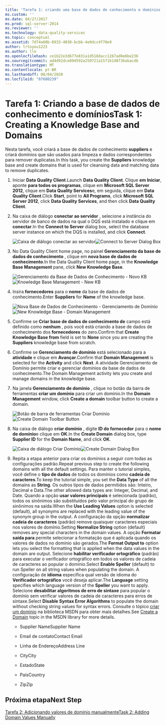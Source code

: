 ```yaml
---
title: 'Tarefa 1: criando uma base de dados de conhecimento e domínios | Microsoft Docs'
ms.custom: ''
ms.date: 04/27/2017
ms.prod: sql-server-2014
ms.reviewer: ''
ms.technology: data-quality-services
ms.topic: conceptual
ms.assetid: 7d74a60b-8933-4038-bcbb-4e9dcc4f70e9
author: lrtoyou1223
ms.author: lle
ms.openlocfilehash: ce1b22e3d677e831a1d518dacc1267ad0e6be236
ms.sourcegitcommit: ad4d92dce894592a259721a1571b1d8736abacdb
ms.translationtype: MT
ms.contentlocale: pt-BR
ms.lasthandoff: 08/04/2020
ms.locfileid: "87680239"
---
```

# <a name="task-1-creating-a-knowledge-base-and-domains"></a><span data-ttu-id="8090c-102">Tarefa 1: Criando a base de dados de conhecimento e domínios</span><span class="sxs-lookup"><span data-stu-id="8090c-102">Task 1: Creating a Knowledge Base and Domains</span></span>
  <span data-ttu-id="8090c-103">Nesta tarefa, você criará a base de dados de conhecimento **suppliers** e criará domínios que são usados para limpeza e dados correspondentes para remover duplicatas.</span><span class="sxs-lookup"><span data-stu-id="8090c-103">In this task, you create the **Suppliers** knowledge base and create domains that is used for cleansing data and matching data to remove duplicates.</span></span>  
  
1.  <span data-ttu-id="8090c-104">Iniciar **Data Quality Client**.</span><span class="sxs-lookup"><span data-stu-id="8090c-104">Launch **Data Quality Client**.</span></span> <span data-ttu-id="8090c-105">Clique **em Iniciar**, aponte **para todos os programas**, clique em **Microsoft SQL Server 2012**, clique em **Data Quality Services**e, em seguida, clique em **Data Quality Client**.</span><span class="sxs-lookup"><span data-stu-id="8090c-105">Click **Start**, point to **All Programs**, click **Microsoft SQL Server 2012**, click **Data Quality Services**, and then click **Data Quality Client**.</span></span>  
  
2.  <span data-ttu-id="8090c-106">Na caixa de diálogo **conectar ao servidor** , selecione a instância do servidor de banco de dados na qual o DQS está instalado e clique em **conectar**.</span><span class="sxs-lookup"><span data-stu-id="8090c-106">In the **Connect to Server** dialog box, select the database server instance on which the DQS is installed, and click **Connect**.</span></span>  
  
     <span data-ttu-id="8090c-107">![Caixa de diálogo conectar ao servidor](../../2014/tutorials/media/et-creatingaknowledgebaseanddomains-01.jpg "Caixa de diálogo Conectar ao Servidor")</span><span class="sxs-lookup"><span data-stu-id="8090c-107">![Connect to Server Dialog Box](../../2014/tutorials/media/et-creatingaknowledgebaseanddomains-01.jpg "Connect to Server Dialog Box")</span></span>  
  
3.  <span data-ttu-id="8090c-108">No Data Quality Client home page, no painel **Gerenciamento da base de dados de conhecimento** , clique em **nova base de dados de conhecimento**.</span><span class="sxs-lookup"><span data-stu-id="8090c-108">In the Data Quality Client home page, in the **Knowledge Base Management** pane, click **New Knowledge Base**.</span></span>  
  
     <span data-ttu-id="8090c-109">![Gerenciamento da Base de Dados de Conhecimento - Novo KB](../../2014/tutorials/media/et-creatingaknowledgebaseanddomains-02.jpg "Gerenciamento da Base de Dados de Conhecimento - Novo KB")</span><span class="sxs-lookup"><span data-stu-id="8090c-109">![Knowledge Base Management - New KB](../../2014/tutorials/media/et-creatingaknowledgebaseanddomains-02.jpg "Knowledge Base Management - New KB")</span></span>  
  
4.  <span data-ttu-id="8090c-110">Insira **fornecedores** para o **nome** da base de dados de conhecimento.</span><span class="sxs-lookup"><span data-stu-id="8090c-110">Enter **Suppliers** for **Name** of the knowledge base.</span></span>  
  
     <span data-ttu-id="8090c-111">![Nova Base de Dados de Conhecimento - Gerenciamento de Domínio](../../2014/tutorials/media/et-creatingaknowledgebaseanddomains-03.jpg "Nova Base de Dados de Conhecimento - Gerenciamento de Domínio")</span><span class="sxs-lookup"><span data-stu-id="8090c-111">![New Knowledge Base - Domain Management](../../2014/tutorials/media/et-creatingaknowledgebaseanddomains-03.jpg "New Knowledge Base - Domain Management")</span></span>  
  
5.  <span data-ttu-id="8090c-112">Confirme se **Criar base de dados de conhecimento de** campo está definido como **nenhum** , pois você está criando a base de dados de conhecimento dos **fornecedores** do zero.</span><span class="sxs-lookup"><span data-stu-id="8090c-112">Confirm that **Create Knowledge Base from** field is set to **None** since you are creating the **Suppliers** knowledge base from scratch.</span></span>  
  
6.  <span data-ttu-id="8090c-113">Confirme se **Gerenciamento de domínio** está selecionado para a **atividade** e clique em **Avançar**.</span><span class="sxs-lookup"><span data-stu-id="8090c-113">Confirm that **Domain Management** is selected for the **Activity** and click **Next**.</span></span> <span data-ttu-id="8090c-114">A atividade Gerenciamento de Domínio permite criar e gerenciar domínios da base de dados de conhecimento.</span><span class="sxs-lookup"><span data-stu-id="8090c-114">The Domain Management activity lets you create and manage domains in the knowledge base.</span></span>  
  
7.  <span data-ttu-id="8090c-115">Na janela **Gerenciamento de domínio** , clique no botão da barra de ferramentas **criar um domínio** para criar um domínio.</span><span class="sxs-lookup"><span data-stu-id="8090c-115">In the **Domain Management** window, click **Create a domain** toolbar button to create a domain.</span></span>  
  
     <span data-ttu-id="8090c-116">![Botão de barra de ferramentas Criar Domínio](../../2014/tutorials/media/et-creatingaknowledgebaseanddomains-04.jpg "Botão de barra de ferramentas Criar Domínio")</span><span class="sxs-lookup"><span data-stu-id="8090c-116">![Create Domain Toolbar Button](../../2014/tutorials/media/et-creatingaknowledgebaseanddomains-04.jpg "Create Domain Toolbar Button")</span></span>  
  
8.  <span data-ttu-id="8090c-117">Na caixa de diálogo **criar domínio** , digite **ID do fornecedor** para o **nome de domínio**e clique em **OK**.</span><span class="sxs-lookup"><span data-stu-id="8090c-117">In the **Create Domain** dialog box, type **Supplier ID** for the **Domain Name**, and click **OK**.</span></span>  
  
     <span data-ttu-id="8090c-118">![Caixa de diálogo Criar Domínio](../../2014/tutorials/media/et-creatingaknowledgebaseanddomains-05.jpg "Caixa de diálogo Criar Domínio")</span><span class="sxs-lookup"><span data-stu-id="8090c-118">![Create Domain Dialog Box](../../2014/tutorials/media/et-creatingaknowledgebaseanddomains-05.jpg "Create Domain Dialog Box")</span></span>  
  
9. <span data-ttu-id="8090c-119">Repita a etapa anterior para criar os domínios a seguir com todas as configurações padrão.</span><span class="sxs-lookup"><span data-stu-id="8090c-119">Repeat previous step to create the following domains with all the default settings.</span></span> <span data-ttu-id="8090c-120">Para manter o tutorial simples, você define o **tipo de dados** de todos os domínios como **cadeia de caracteres**.</span><span class="sxs-lookup"><span data-stu-id="8090c-120">To keep the tutorial simple, you set the **Data Type** of all the domains as **String**.</span></span> <span data-ttu-id="8090c-121">Os outros tipos de dados permitidos são: Inteiro, Decimal e Data.</span><span class="sxs-lookup"><span data-stu-id="8090c-121">The other allowed data types are: Integer, Decimal, and Date.</span></span> <span data-ttu-id="8090c-122">Quando a opção **usar valores principais** é selecionada (padrão), todos os sinônimos são substituídos pelo valor principal do grupo de sinônimos na saída.</span><span class="sxs-lookup"><span data-stu-id="8090c-122">When the **Use Leading Values** option is selected (default), all synonyms are replaced with the leading value of the synonym group in the output.</span></span> <span data-ttu-id="8090c-123">A configuração da opção **normalizar cadeia de caracteres** (padrão) remove quaisquer caracteres especiais nos valores de domínio.</span><span class="sxs-lookup"><span data-stu-id="8090c-123">Setting **Normalize String** option (default) removes any special characters in the domain values.</span></span> <span data-ttu-id="8090c-124">A opção **Formatar saída para** permite selecionar a formatação que é aplicada quando os valores de dados no domínio são gerados.</span><span class="sxs-lookup"><span data-stu-id="8090c-124">The **Format Output to** option lets you select the formatting that is applied when the data values in the domain are output.</span></span> <span data-ttu-id="8090c-125">Selecione **habilitar verificador ortográfico** (padrão) para executar o verificador ortográfico em todos os valores de cadeia de caracteres ao popular o domínio.</span><span class="sxs-lookup"><span data-stu-id="8090c-125">Select **Enable Speller** (default) to run Speller on all string values when populating the domain.</span></span> <span data-ttu-id="8090c-126">A configuração de **idioma** especifica qual versão de idioma do **Verificador ortográfico** você deseja aplicar.</span><span class="sxs-lookup"><span data-stu-id="8090c-126">The **Language** setting specifies which language version of the **Speller** you want to apply.</span></span> <span data-ttu-id="8090c-127">Selecione **desabilitar algoritmos de erro de sintaxe** para popular o domínio sem verificar valores de cadeia de caracteres para erros de sintaxe.</span><span class="sxs-lookup"><span data-stu-id="8090c-127">Select **Disable Syntax Error Algorithms** to populate the domain without checking string values for syntax errors.</span></span> <span data-ttu-id="8090c-128">Consulte o tópico [criar um domínio](https://msdn.microsoft.com/library/hh510401.aspx) na biblioteca MSDN para obter mais detalhes.</span><span class="sxs-lookup"><span data-stu-id="8090c-128">See [Create a Domain](https://msdn.microsoft.com/library/hh510401.aspx) topic in the MSDN library for more details.</span></span>  
  
    -   <span data-ttu-id="8090c-129">Supplier Name</span><span class="sxs-lookup"><span data-stu-id="8090c-129">Supplier Name</span></span>  
  
    -   <span data-ttu-id="8090c-130">Email de contato</span><span class="sxs-lookup"><span data-stu-id="8090c-130">Contact Email</span></span>  
  
    -   <span data-ttu-id="8090c-131">Linha de Endereço</span><span class="sxs-lookup"><span data-stu-id="8090c-131">Address Line</span></span>  
  
    -   <span data-ttu-id="8090c-132">City</span><span class="sxs-lookup"><span data-stu-id="8090c-132">City</span></span>  
  
    -   <span data-ttu-id="8090c-133">Estado</span><span class="sxs-lookup"><span data-stu-id="8090c-133">State</span></span>  
  
    -   <span data-ttu-id="8090c-134">País</span><span class="sxs-lookup"><span data-stu-id="8090c-134">Country</span></span>  
  
    -   <span data-ttu-id="8090c-135">Zip</span><span class="sxs-lookup"><span data-stu-id="8090c-135">Zip</span></span>  
  
## <a name="next-step"></a><span data-ttu-id="8090c-136">Próxima etapa</span><span class="sxs-lookup"><span data-stu-id="8090c-136">Next Step</span></span>  
 [<span data-ttu-id="8090c-137">Tarefa 2: Adicionando valores de domínio manualmente</span><span class="sxs-lookup"><span data-stu-id="8090c-137">Task 2: Adding Domain Values Manually</span></span>](../../2014/tutorials/task-2-adding-domain-values-manually.md)  
  
  
